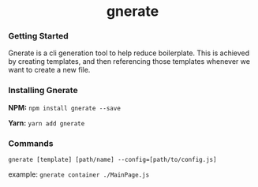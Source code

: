 <h1 align="center">
    gnerate
</h1>

### Getting Started

Gnerate is a cli generation tool to help reduce boilerplate. This is achieved by creating templates, and then referencing those templates whenever we want to create a new file.

### Installing Gnerate

**NPM:** `npm install gnerate --save`

**Yarn:** `yarn add gnerate`


### Commands

`gnerate [template] [path/name] --config=[path/to/config.js]`


example: `gnerate container ./MainPage.js`